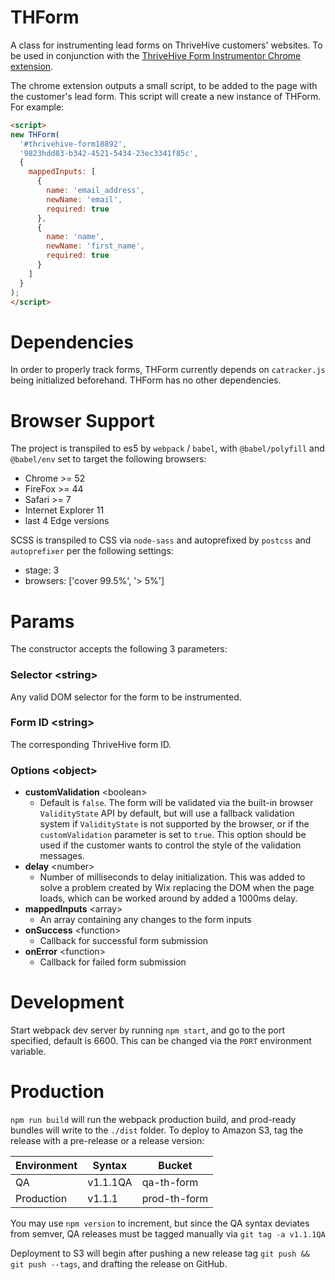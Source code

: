 # THForm

A class for instrumenting lead forms on ThriveHive customers' websites. To be used in conjunction
with the [ThriveHive Form Instrumentor Chrome extension](https://github.com/propelmarketing/form-instrumentor).

The chrome extension outputs a small script, to be added to the page with the customer's lead form. This script will create a new instance of THForm. For example:

```html
<script>
new THForm(
  '#thrivehive-form18892',
  '9823hdd83-b342-4521-5434-23ec3341f85c',
  {
    mappedInputs: [
      {
        name: 'email_address',
        newName: 'email',
        required: true
      },
      {
        name: 'name',
        newName: 'first_name',
        required: true
      }
    ]
  }
);
</script>
```

# Dependencies

In order to properly track forms, THForm currently depends on `catracker.js` being initialized beforehand. THForm has no other dependencies.

# Browser Support

The project is transpiled to es5 by `webpack` / `babel`, with `@babel/polyfill` and `@babel/env` set to target the following browsers:

- Chrome >= 52
- FireFox >= 44
- Safari >= 7
- Internet Explorer 11
- last 4 Edge versions

SCSS is transpiled to CSS via `node-sass` and autoprefixed by `postcss` and `autoprefixer` per the following settings:

- stage: 3
- browsers: ['cover 99.5%', '> 5%']

# Params

The constructor accepts the following 3 parameters:

### Selector \<string>

Any valid DOM selector for the form to be instrumented.

### Form ID \<string>

The corresponding ThriveHive form ID.

### Options \<object>

- **customValidation** \<boolean>
  - Default is `false`. The form will be validated via the built-in browser    `ValidityState` API by default, but will use a fallback validation system if `ValidityState` is not supported by the browser, or if the `customValidation` parameter is set to `true`. This option should be used if the customer wants to control the style of the validation messages.
- **delay** \<number>
  - Number of milliseconds to delay initialization. This was added to solve a problem created by Wix replacing the DOM when the page loads, which can be worked around by added a 1000ms delay.
- **mappedInputs** \<array>
  - An array containing any changes to the form inputs
- **onSuccess** \<function>
  - Callback for successful form submission
- **onError** \<function>
  - Callback for failed form submission

# Development

Start webpack dev server by running `npm start`, and go to the port specified, default is 6600. This
can be changed via the `PORT` environment variable.

# Production

`npm run build` will run the webpack production build, and prod-ready bundles will write to the `./dist` folder. To deploy to Amazon S3, tag the release with a pre-release or a release version:

| Environment | Syntax   | Bucket       |
|-------------|----------|--------------|
| QA          | v1.1.1QA | qa-th-form   |
| Production  | v1.1.1   | prod-th-form |

You may use `npm version` to increment, but since the QA syntax deviates from semver, QA releases must be tagged manually via `git tag -a v1.1.1QA`

Deployment to S3 will begin after pushing a new release tag `git push && git push --tags`, and drafting the release on GitHub.


